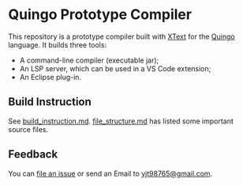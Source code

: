 # Quingo Prototype Compiler

This repository is a prototype compiler built with [XText](https://eclipse.org/Xtext/) for the [Quingo]() language. It builds three tools:
- A command-line compiler (executable jar);
- An LSP server, which can be used in a VS Code extension;
- An Eclipse plug-in.

## Build Instruction
See [build_instruction.md](docs/build_instruction.md). [file_structure.md](docs/file_structure.md) has listed some important source files.

## Feedback
You can [file an issue](https://github.com/quingo/compiler_xtext/issues) or send an Email to yjt98765@gmail.com.